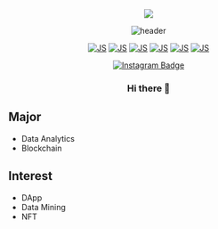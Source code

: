 <div align=center>
<a href="https://hits.seeyoufarm.com"><img src="https://hits.seeyoufarm.com/api/count/incr/badge.svg?url=https%3A%2F%2Fgithub.com%2Fonehowon&count_bg=%2379C83D&title_bg=%23555555&icon=&icon_color=%23E7E7E7&title=hits&edge_flat=false"/></a>
 
![header](https://capsule-render.vercel.app/api?type=slice&color=auto&height=300&section=header&text=ONEHOWON%20&fontSize=75)

 <div align=center>
 
[![JS](https://img.shields.io/badge/JavaScript-F7DF1E?style=flat-square&logo=JavaScript&logoColor=black)](https://github.com/onehowon/Java)
[![JS](https://img.shields.io/badge/RStudio-F7DF1E?style=flat-square&logo=R&logoColor=blue)](https://github.com/onehowon/Data-Analytics)
[![JS](https://img.shields.io/badge/Python-F7DF1E?style=flat-square&logo=Python&logoColor=red)](https://github.com/onehowon/Python)
[![JS](https://img.shields.io/badge/C-F7DF1E?style=flat-square&logo=C&logoColor=green)](https://github.com/onehowon/C-studying-.git)
[![JS](https://img.shields.io/badge/SQL-F7DF1E?style=flat-square&logo=MySQL&logoColor=black)](https://github.com/onehowon/SQL)
[![JS](https://img.shields.io/badge/Spring-F7DF1E?style=flat-square&logo=Spring&logoColor=black)](https://github.com/onehowon/Springboot)

[![Instagram Badge](https://img.shields.io/badge/instagram-FC60A8?style=flat-square&logo=instagram&logoColor=white&link=https://www.instagram.com/one_ho_won/?hl=ko)](https://www.instagram.com/one_ho_won/?hl=ko)
 
 
### Hi there 👋
 
<div align=left>

## Major 
* Data Analytics
* Blockchain

## Interest
* DApp
* Data Mining
* NFT


